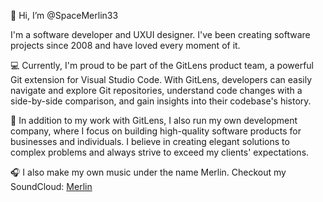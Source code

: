 👋 Hi, I’m @SpaceMerlin33

I'm a software developer and UXUI designer. I've been creating software projects since 2008 and have loved every moment of it.

💻 Currently, I'm proud to be part of the GitLens product team, a powerful Git extension for Visual Studio Code. With GitLens, developers can easily navigate and explore Git repositories, understand code changes with a side-by-side comparison, and gain insights into their codebase's history.

📱 In addition to my work with GitLens, I also run my own development company, where I focus on building high-quality software products for businesses and individuals. I believe in creating elegant solutions to complex problems and always strive to exceed my clients' expectations.

🎧 I also make my own music under the name Merlin. Checkout my SoundCloud: [Merlin](https://soundcloud.com/merlinsbeats)

<!---
SpaceMerlin33/SpaceMerlin33 is a ✨ special ✨ repository because its `README.md` (this file) appears on your GitHub profile.
You can click the Preview link to take a look at your changes.
--->
